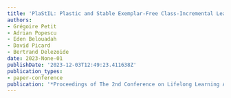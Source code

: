 ```yaml
---
title: 'PlaStIL: Plastic and Stable Exemplar-Free Class-Incremental Learning'
authors:
- Grégoire Petit
- Adrian Popescu
- Eden Belouadah
- David Picard
- Bertrand Delezoide
date: 2023-None-01
publishDate: '2023-12-03T12:49:23.411638Z'
publication_types:
- paper-conference
publication: '*Proceedings of The 2nd Conference on Lifelong Learning Agents*'
---
```

